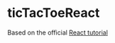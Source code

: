 # ticTacToeReact
Based on the official [React tutorial](https://react.dev/learn/tutorial-tic-tac-toe)
